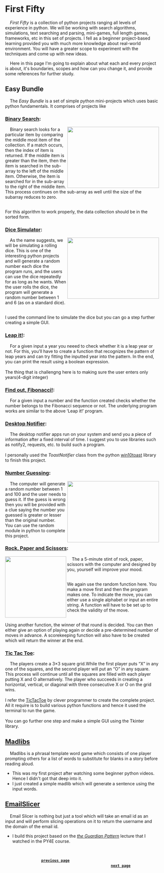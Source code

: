 # First Fifty
&nbsp;&nbsp;&nbsp;&nbsp;*First Fifty* is a collection of python projects ranging all levels of experience in python.
We will be working with search algorithms, simulations, text searching and parsing, mini-games, full length games, frameworks, etc in this set of projects.
I fell as a beginner project-based learning provided you with much more knowledge about real-world environment. You will have a greater scope to experiment 
with the techniques and come up with new ideas.   

&nbsp;&nbsp;&nbsp;&nbsp;Here in this page I'm going to explain about what each and every project is about, it's boundaries, scopes and how can you change it,
and provide some references for further study.

## Easy Bundle
&nbsp;&nbsp;&nbsp;&nbsp;The *Easy Bundle* is a set of simple python mini-projects which uses basic python fundamentals. It comprises of projects like  

### [Binary Search][0]:    
<img align="right" width="300" height="200" src="https://cdn.techterms.com/img/lg/binary_14.jpg">   
&nbsp;&nbsp;&nbsp;&nbsp;Binary search looks for a particular item by comparing the middle most item of the collection. If a match occurs, then the index of item is returned. If the middle item is greater than the item, then the item is searched in the sub-array to the left of the middle item. Otherwise, the item is searched for in the sub-array to the right of the middle item. This process continues on the sub-array as well until the size of the subarray reduces to zero.  

&nbsp;    
For this algorithm to work properly, the data collection should be in the sorted form.    

###  [Dice Simulator][1]:  
<img align="right" width="300" height="200" src="https://images.pexels.com/photos/4052295/pexels-photo-4052295.jpeg?auto=compress&cs=tinysrgb&dpr=2&h=650&w=940"> 
&nbsp;&nbsp;&nbsp;&nbsp;As the name suggests, we will be simulating a rolling dice. This is one of the interesting python projects and will generate a random number each dice the program runs, and the users can use the dice repeatedly for as long as he wants. When the user rolls the dice, the program will generate a random number between 1 and 6 (as on a standard dice).  

&nbsp;  
I used the command line to simulate the dice but you can go a step further creating a simple GUI.

### [Leap it!][2]:  
&nbsp;&nbsp;&nbsp;&nbsp;For a given input a year you neeed to check whether it is a leap year or not. For this, you’ll have to create a function that recognizes the pattern of leap years and can try fitting the inputted year into the pattern. In the end, you can print the result using a boolean expression.   
&nbsp;  
The thing that is challengng here is to making sure the user enters only years(4-digit integer)  

### [Find out, Fibonacci!][3]:  
&nbsp;&nbsp;&nbsp;&nbsp;For a given input a number and the function created checks whether the number belongs to the Fibonacci sequence or not. The underlying program works are similar to the above ‘Leap it!’ program.  

### [Desktop Notifier][4]:  
&nbsp;&nbsp;&nbsp;&nbsp;The desktop notifier apps run on your system and send you a piece of information after a fixed interval of time. I suggest you to use libraries such as notify2, requests, etc. to build such a program.  
&nbsp;  
I personally used the *ToastNotifier* class from the python [win10toast][21] library to finish this project.      

### [Number Guessing][5]:
<img align="right" width="300" height="200" src="https://i.pinimg.com/originals/2e/e9/62/2ee9625a733381b5f2cfb4123ecb7d3d.png">
&nbsp;&nbsp;&nbsp;&nbsp;The computer will generate a random number between 1 and 100 and the user needs to guess it. If the guess is wrong then you will be provided with a clue saying the number you guessed is greater or lesser than the original number.  
&nbsp;  
You can use the random module in python to complete this project.  

### [Rock, Paper and Scissors][6]:  
<img align="left" width="200" height="200" src="https://miro.medium.com/max/612/1*G9UfaUBS_VqtFILMe37fZw.jpeg"> 
&nbsp;&nbsp;&nbsp;&nbsp;The a 5-minute stint of rock, paper, scissors with the computer and designed by you, yourself will improve your mood.  

&nbsp;   
We again use the random function here. You make a move first and then the program makes one. To indicate the move, you can either use a single alphabet or input an entire string. A function will have to be set up to check the validity of the move.  

&nbsp;   
Using another function, the winner of that round is decided. You can then either give an option of playing again or decide a pre-determined number of moves in advance. A scorekeeping function will also have to be created which will return the winner at the end.  

### [Tic Tac Toe][7]:  
&nbsp;&nbsp;&nbsp;&nbsp;The players create a 3×3 square grid.While the first player puts “X” in any one of the squares, and the second player will put an “O” in any square. 
This process will continue until all the squares are filled with each player putting X and O alternatively. The player who succeeds in creating a horizontal, vertical, or diagonal with three consecutive X or O on the grid wins.  
&nbsp;  
I refer the [TicTacToe][22] by clever programmer to create the complete project. All it require is to build various python functions and hence it used the terminal to run the game.  
&nbsp;   
You can go further one step and make a simple GUI using the Tkinter library.  

## [Madlibs][8]  
&nbsp;&nbsp;&nbsp;&nbsp;Madlibs is a phrasal template word game which consists of one player prompting others for a list of words to substitute for blanks in a story before reading aloud. 
- This was my first project after watching some beginner python videos. Hence I didn't got that deep into it.
- I just created a simple madlib which will generate a sentence using the input words.

## [EmailSlicer][9]   
&nbsp;&nbsp;&nbsp;&nbsp;Email Slicer is nothing but just a tool which will take an email id as an input and will perform slicing operations on it to return the username and the domain of the email id.  
- I build this project based on the [*the Guardian Pattern*][23] lecture that I watched in the PY4E course.  

&nbsp;  

&nbsp;&nbsp;&nbsp;&nbsp;&nbsp;&nbsp;&nbsp;&nbsp;&nbsp;&nbsp;&nbsp;&nbsp;&nbsp;&nbsp;&nbsp;&nbsp;&nbsp;&nbsp;&nbsp;&nbsp;&nbsp;&nbsp;&nbsp;&nbsp;&nbsp;&nbsp;&nbsp;&nbsp;&nbsp;
[**`previous page`**][24] 
&nbsp;&nbsp;&nbsp;&nbsp;&nbsp;&nbsp;&nbsp;&nbsp;&nbsp;&nbsp;&nbsp;&nbsp;&nbsp;&nbsp;&nbsp;&nbsp;&nbsp;&nbsp;&nbsp;&nbsp;&nbsp;&nbsp;&nbsp;&nbsp;&nbsp;&nbsp;&nbsp;&nbsp;&nbsp;&nbsp;&nbsp;&nbsp;&nbsp;&nbsp;&nbsp;&nbsp;&nbsp;&nbsp;&nbsp;&nbsp;&nbsp;&nbsp;&nbsp;&nbsp;&nbsp;&nbsp;&nbsp;&nbsp;&nbsp;&nbsp;&nbsp;&nbsp;&nbsp;&nbsp;&nbsp;&nbsp;&nbsp;&nbsp;&nbsp;&nbsp;&nbsp;&nbsp;&nbsp;&nbsp;&nbsp;&nbsp;&nbsp;&nbsp;&nbsp;&nbsp;&nbsp;&nbsp;&nbsp;&nbsp;&nbsp;&nbsp;&nbsp;&nbsp;&nbsp;&nbsp;&nbsp;&nbsp;&nbsp;&nbsp;&nbsp;&nbsp;&nbsp;
[**`next page`**][25]  
&nbsp;&nbsp;&nbsp;&nbsp;&nbsp;&nbsp;&nbsp;&nbsp;&nbsp;&nbsp;&nbsp;&nbsp;&nbsp;&nbsp;&nbsp;&nbsp;&nbsp;&nbsp;&nbsp;&nbsp;&nbsp;&nbsp;&nbsp;&nbsp;&nbsp;&nbsp;&nbsp;&nbsp;&nbsp;                     



[0]: https://github.com/SuhruthY/FirstFifty/blob/master/EasyBundle/BinarySearch.py
[1]: https://github.com/SuhruthY/FirstFifty/blob/master/EasyBundle/DiceSim.py
[2]: https://github.com/SuhruthY/FirstFifty/blob/master/EasyBundle/LeapIt.py
[3]: https://github.com/SuhruthY/FirstFifty/blob/master/EasyBundle/Fibonacci.py
[4]: https://github.com/SuhruthY/FirstFifty/blob/master/EasyBundle/DesktopNotifier.ipynb
[5]: https://github.com/SuhruthY/FirstFifty/blob/master/EasyBundle/GuessNum.py
[6]: https://github.com/SuhruthY/FirstFifty/blob/master/EasyBundle/RckPapSics.py
[7]: https://github.com/SuhruthY/FirstFifty/blob/master/EasyBundle/TicTacToe.py
[8]: https://github.com/SuhruthY/FirstFifty/blob/master/Madlibs/madlibs.py
[9]: https://github.com/SuhruthY/FirstFifty/blob/master/EmailSlicer/emailslicer2.py

[21]: https://pypi.org/project/wintoast/
[22]: https://www.youtube.com/watch?v=BHh654_7Cmw 
[23]: https://www.youtube.com/watch?v=WU6_0A9zYRA
[24]: https://suhruthy.github.io/FirstFifty/
[25]: https://suhruthy.github.io/FirstFifty/page2
